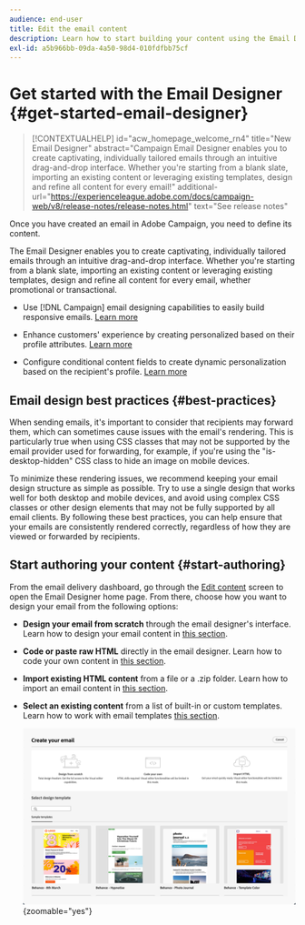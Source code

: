 ```yaml
---
audience: end-user
title: Edit the email content
description: Learn how to start building your content using the Email Designer in Campaign Web user interface
exl-id: a5b966bb-09da-4a50-98d4-010fdfbb75cf
---
```

# Get started with the Email Designer {#get-started-email-designer}

>[!CONTEXTUALHELP]
>id="acw_homepage_welcome_rn4"
>title="New Email Designer"
>abstract="Campaign Email Designer enables you to create captivating, individually tailored emails through an intuitive drag-and-drop interface. Whether you're starting from a blank slate, importing an existing content or leveraging existing templates, design and refine all content for every email!"
>additional-url="https://experienceleague.adobe.com/docs/campaign-web/v8/release-notes/release-notes.html" text="See release notes"

Once you have created an email in Adobe Campaign, you need to define its content.

The Email Designer enables you to create captivating, individually tailored emails through an intuitive drag-and-drop interface. Whether you're starting from a blank slate, importing an existing content or leveraging existing templates, design and refine all content for every email, whether promotional or transactional.

<!--Built to deliver HTML optimized for responsive design, the Email Designer allows you to easily define and apply visibility conditions and dynamic content to an email, template, or fragment directly through the user interface. You can seamlessly switch between the drag and drop interface and HTML code at the click of a button.

The Email Designer allows you to create email content and email content templates. It is compatible with simple emails, transactional emails, A/B test emails, multilingual emails, and recurring emails.-->

* Use [!DNL Campaign] email designing capabilities to easily build responsive emails. [Learn more](create-email-content.md)

* Enhance customers' experience by creating personalized based on their profile attributes. [Learn more](../personalization/personalize.md)

* Configure conditional content fields to create dynamic personalization based on the recipient's profile. [Learn more](../personalization/conditions.md)

## Email design best practices {#best-practices}

When sending emails, it's important to consider that recipients may forward them, which can sometimes cause issues with the email's rendering. This is particularly true when using CSS classes that may not be supported by the email provider used for forwarding, for example, if you're using the "is-desktop-hidden" CSS class to hide an image on mobile devices.

To minimize these rendering issues, we recommend keeping your email design structure as simple as possible. Try to use a single design that works well for both desktop and mobile devices, and avoid using complex CSS classes or other design elements that may not be fully supported by all email clients. By following these best practices, you can help ensure that your emails are consistently rendered correctly, regardless of how they are viewed or forwarded by recipients.

## Start authoring your content {#start-authoring}

From the email delivery dashboard, go through the [Edit content](edit-content.md) screen to open the Email Designer home page. From there, choose how you want to design your email from the following options:

* **Design your email from scratch** through the email designer's interface. Learn how to design your email content in [this section](create-email-content.md).

* **Code or paste raw HTML** directly in the email designer. Learn how to code your own content in [this section](code-content.md).

* **Import existing HTML content** from a file or a .zip folder. Learn how to import an email content in [this section](existing-content.md).

* **Select an existing content** from a list of built-in or custom templates. Learn how to work with email templates [this section](create-email-templates.md).

    ![](assets/email_designer_create_options.png){zoomable="yes"}

